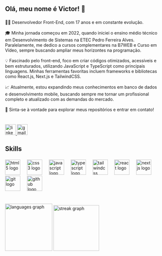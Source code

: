 <h2 align="left">Olá, meu nome é Victor! 👋</h2>

###

<p align="left">👨‍💻 Desenvolvedor Front-End, com 17 anos e em constante evolução.<br><br>🎓 Minha jornada começou em 2022, quando iniciei o ensino médio técnico em Desenvolvimento de Sistemas na ETEC Pedro Ferreira Alves. Paralelamente, me dedico a cursos complementares na B7WEB e Curso em Vídeo, sempre buscando ampliar meus horizontes na programação.<br><br>💡 Fascinado pelo front-end, foco em criar códigos otimizados, acessíveis e bem estruturados, utilizando JavaScript e TypeScript como principais linguagens. Minhas ferramentas favoritas incluem frameworks e bibliotecas como React.js, Next.js e TailwindCSS.<br><br>📈 Atualmente, estou expandindo meus conhecimentos em banco de dados e desenvolvimento mobile, buscando sempre me tornar um profissional completo e atualizado com as demandas do mercado.<br><br>🌟 Sinta-se à vontade para explorar meus repositórios e entrar em contato!</p>

###

<br clear="both">

<div align="left">
  <a href="in/victor-junqueira-789004281" target="_blank">
    <img src="https://img.shields.io/static/v1?message=LinkedIn&logo=linkedin&label=&color=0077B5&logoColor=white&labelColor=&style=for-the-badge" height="35" alt="linkedin logo"  />
  </a>
  <a href="victorjunqueira.prog@gmail.com" target="_blank">
    <img src="https://img.shields.io/static/v1?message=Gmail&logo=gmail&label=&color=D14836&logoColor=white&labelColor=&style=for-the-badge" height="35" alt="gmail logo"  />
  </a>
</div>

###

<h2 align="left">Skills</h2>

###

<div align="left">
  <img src="https://cdn.jsdelivr.net/gh/devicons/devicon/icons/html5/html5-original.svg" height="50" alt="html5 logo"  />
  <img width="14" />
  <img src="https://cdn.jsdelivr.net/gh/devicons/devicon/icons/css3/css3-original.svg" height="50" alt="css3 logo"  />
  <img width="14" />
  <img src="https://cdn.jsdelivr.net/gh/devicons/devicon/icons/javascript/javascript-original.svg" height="50" alt="javascript logo"  />
  <img width="14" />
  <img src="https://cdn.jsdelivr.net/gh/devicons/devicon/icons/typescript/typescript-original.svg" height="50" alt="typescript logo"  />
  <img width="14" />
  <img src="https://cdn.jsdelivr.net/gh/devicons/devicon/icons/tailwindcss/tailwindcss-original-wordmark.svg" height="50" alt="tailwindcss logo"  />
  <img width="14" />
  <img src="https://cdn.jsdelivr.net/gh/devicons/devicon/icons/react/react-original.svg" height="50" alt="react logo"  />
  <img width="14" />
  <img src="https://cdn.jsdelivr.net/gh/devicons/devicon/icons/nextjs/nextjs-original.svg" height="50" alt="nextjs logo"  />
  <img width="14" />
  <img src="https://cdn.jsdelivr.net/gh/devicons/devicon/icons/git/git-original.svg" height="50" alt="git logo"  />
  <img width="14" />
  <img src="https://cdn.jsdelivr.net/gh/devicons/devicon/icons/github/github-original.svg" height="50" alt="github logo"  />
</div>

###

<br clear="both">

<div align="left">
  <img src="https://github-readme-stats.vercel.app/api/top-langs?username=VictorJunqueira1&locale=pt-br&hide_title=false&layout=compact&card_width=320&langs_count=8&theme=tokyonight&hide_border=true&order=2&custom_title=Linguagens%20Mais%20Utilizadas" height="155" alt="languages graph"  />
  <img src="https://streak-stats.demolab.com?user=VictorJunqueira1&locale=pt-br&mode=weekly&theme=tokyonight&hide_border=true&border_radius=10&date_format=j%20M%5B%20Y%5D&order=3" height="150" alt="streak graph"  />
</div>

###
